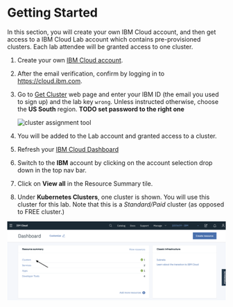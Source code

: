 # Getting Started

In this section, you will create your own IBM Cloud account, and then get access to a IBM Cloud Lab account which contains pre-provisioned clusters. Each lab attendee will be granted access to one cluster.

1. Create your own [IBM Cloud account](https://cloud.ibm.com).
2. After the email verification, confirm by logging in to <https://cloud.ibm.com>.
3. Go to [Get Cluster](https://get-cluster.mybluemix.net) web page and enter your IBM ID (the email you used to sign up) and the lab key `wrong`. Unless instructed otherwise, choose the **US South** region. **TODO set password to the right one**

    ![cluster assignment tool](https://raw.githubusercontent.com/rvennam/istio101/master/workshop/README_images/get-cluster.png)

4. You will be added to the Lab account and granted access to a cluster.
5. Refresh your [IBM Cloud Dashboard](https://cloud.ibm.com)
6. Switch to the **IBM** account by clicking on the account selection drop down in the top nav bar.
7. Click on **View all** in the Resource Summary tile.
8. Under **Kubernetes Clusters**, one cluster is shown. You will use this cluster for this lab. Note that this is a *Standard/Paid* cluster (as opposed to FREE cluster.)

![cluster dashboard](https://raw.githubusercontent.com/rvennam/istio101/master/workshop/README_images/dashboard.png)
